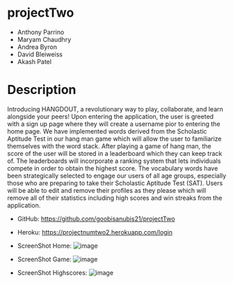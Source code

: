 # projectTwo

* Anthony Parrino
* Maryam Chaudhry
* Andrea Byron
* David Bleiweiss
* Akash Patel


# Description
Introducing HANGDOUT, a revolutionary way to play, collaborate, and learn alongside your peers! Upon entering the application, the user is greeted with a sign up page where they will create a username pior to entering the home page. We have implemented words derived from the Scholastic Aptitude Test in our hang man game which will allow the user to familiarize themselves with the word stack. After playing a game of hang man, the score of the user will be stored in a leaderboard which they can keep track of. The leaderboards will incorporate a ranking system that lets individuals compete in order to obtain the highest score. The vocabulary words have been strategically selected to engage our users of all age groups, especially those who are preparing to take their Scholastic Aptitude Test (SAT). Users will be able to edit and remove their profiles as they please which will remove all of their statistics including high scores and win streaks from the application.

* GitHub: https://github.com/goobisanubis21/projectTwo

* Heroku: https://projectnumtwo2.herokuapp.com/login

* ScreenShot Home: ![image](https://user-images.githubusercontent.com/69410816/102934683-9e6f8000-4472-11eb-8fc1-2bbaf6d371f2.png)

* ScreenShot Game: ![image](https://user-images.githubusercontent.com/69410816/102934841-f1493780-4472-11eb-9b25-bef8bcb5bbc1.png)

* ScreenShot Highscores: ![image](https://user-images.githubusercontent.com/69410816/102934896-06be6180-4473-11eb-809e-91f3cd62a3ab.png)
